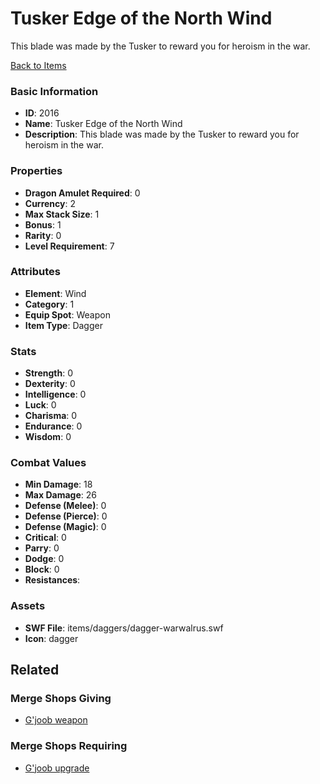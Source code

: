# Tusker Edge of the North Wind

This blade was made by the Tusker to reward you for heroism in the war.

[Back to Items](../items.md)

### Basic Information

- **ID**: 2016
- **Name**: Tusker Edge of the North Wind
- **Description**: This blade was made by the Tusker to reward you for heroism in the war.

### Properties

- **Dragon Amulet Required**: 0
- **Currency**: 2
- **Max Stack Size**: 1
- **Bonus**: 1
- **Rarity**: 0
- **Level Requirement**: 7

### Attributes

- **Element**: Wind
- **Category**: 1
- **Equip Spot**: Weapon
- **Item Type**: Dagger

### Stats

- **Strength**: 0
- **Dexterity**: 0
- **Intelligence**: 0
- **Luck**: 0
- **Charisma**: 0
- **Endurance**: 0
- **Wisdom**: 0

### Combat Values

- **Min Damage**: 18
- **Max Damage**: 26
- **Defense (Melee)**: 0
- **Defense (Pierce)**: 0
- **Defense (Magic)**: 0
- **Critical**: 0
- **Parry**: 0
- **Dodge**: 0
- **Block**: 0
- **Resistances**: 

### Assets

- **SWF File**: items/daggers/dagger-warwalrus.swf
- **Icon**: dagger

## Related

### Merge Shops Giving

- [G'joob weapon](../merge-shops/49-g-joob-weapon.md)

### Merge Shops Requiring

- [G'joob upgrade](../merge-shops/50-g-joob-upgrade.md)

